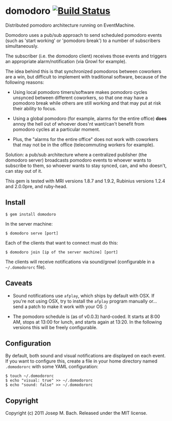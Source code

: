 # domodoro [![Build Status](https://secure.travis-ci.org/txus/domodoro.png)](https://secure.travis-ci.org/txus/domodoro.png])

Distributed pomodoro architecture running on EventMachine.

Domodoro uses a pub/sub approach to send scheduled pomodoro events (such as
'start working' or 'pomodoro break') to a number of subscribers simultaneously.

The subscriber (i.e. the domodoro client) receives those events and triggers
an appropriate alarm/notification (via Growl for example).

The idea behind this is that synchronized pomodoros between coworkers are a
win, but difficult to implement with traditional software, because of the
following reasons:

* Using local pomodoro timers/software makes pomodoro cycles unsynced between
  different coworkers, so that one may have a pomodoro break while others are
  still working and that may put at risk their ability to focus.

* Using a global pomodoro (for example, alarms for the entire office) **does**
  annoy the hell out of whoever does'nt want/can't benefit from pomodoro
  cycles at a particular moment.

* Plus, the "alarms for the entire office" does not work with coworkers that
  may not be in the office (telecommuting workers for example).

Solution: a pub/sub architecture where a centralized publisher (the domodoro
server) broadcasts pomodoro events to whoever wants to subscribe to them, so
whoever wants to stay synced, can, and who doesn't, can stay out of it.

This gem is tested with MRI versions 1.8.7 and 1.9.2, Rubinius versions 1.2.4
and 2.0.0pre, and ruby-head.

## Install

    $ gem install domodoro

In the server machine:

    $ domodoro serve [port]

Each of the clients that want to connect must do this:

    $ domodoro join [ip of the server machine] [port]

The clients will receive notifications via sound/growl (configurable in a
`~/.domodororc` file).

## Caveats

* Sound notifications use `afplay`, which ships by default with OSX.
  If you're not using OSX, try to install the `afplay` program manually or...
  send a patch to make it work with your OS :)

* The pomodoro schedule is (as of v0.0.3) hard-coded. It starts at 8:00 AM,
  stops at 13:00 for lunch, and starts again at 13:20. In the following
  versions this will be freely configurable.


## Configuration

By default, both sound and visual notifications are displayed on each event.
If you want to configure this, create a file in your home directory named
`.domodororc` with some YAML configuration:

    $ touch ~/.domodororc
    $ echo "visual: true" >> ~/.domodororc
    $ echo "sound: false" >> ~/.domodororc

## Copyright

Copyright (c) 2011 Josep M. Bach. Released under the MIT license.


